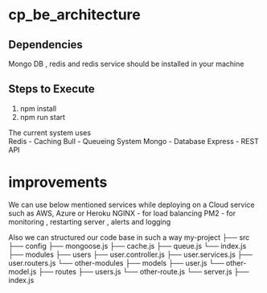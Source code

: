 # cp_be_architecture

## Dependencies
Mongo DB , redis and redis service should be installed in your machine

## Steps to Execute
1. npm install
2. npm run start 


The current system uses  
Redis - Caching
Bull  - Queueing System
Mongo - Database
Express - REST API

# improvements 
We can use below mentioned services while deploying on a Cloud service such as AWS, Azure or Heroku
NGINX -  for load balancing
PM2 - for monitoring , restarting server , alerts and logging

Also we can structured our code base in such a way 
my-project
    ├── src
        ├── config
          ├── mongoose.js
          ├── cache.js
          ├── queue.js
          └── index.js
        ├── modules
           ├── users
              ├── user.controller.js
              ├── user.services.js
              ├── user.routers.js
           └── other-modules
        ├── models
           ├── user.js
           └── other-model.js
        ├── routes
           ├── users.js
           └── other-route.js
        └── server.js
    ├── index.js